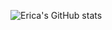 ![Erica's GitHub stats](https://github-readme-stats.vercel.app/api?username=anuraghazra&show_icons=true&theme=transparent)
